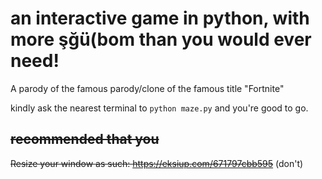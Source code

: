 # an interactive game in python, with more şğü(bom than you would ever need!

A parody of the famous parody/clone of the famous title "Fortnite"

kindly ask the nearest terminal to `python maze.py` and you're good to go.

## ~~recommended that you~~

~~Resize your window as such: https://eksiup.com/671797cbb595~~
(don't)
